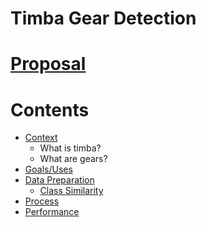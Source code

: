 # Timba Gear Detection
# [Proposal](docs/proposal.md)

# Contents
- [Context](#context)
  - What is timba?
  - What are gears?
- [Goals/Uses](#Goals/uses)
- [Data Preparation](#Data-Preparation)
  - [Class Similarity](#Class-Similarity)
- [Process](#Process)
- [Performance](#Performance)

